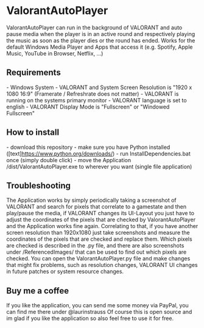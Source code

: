 # ValorantAutoPlayer
ValorantAutoPlayer can run in the background of VALORANT and auto pause media when the player is in an active round and respectively playing the music as soon as the player dies or the round has ended. Works for the default Windows Media Player and Apps that access it (e.g. Spotify, Apple Music, YouTube in Browser, Netflix, ...)

## Requirements
\- Windows System
\- VALORANT and System Screen Resolution is "1920 x 1080 16:9" (Framerate / Refreshrate does not matter)
\- VALORANT is running on the systems primary monitor
\- VALORANT language is set to english
\- VALORANT Display Mode is "Fullscreen" or "Windowed Fullscreen"

## How to install
\- download this repository
\- make sure you have Python installed ([text]https://www.python.org/downloads/)
\- run InstallDependencies.bat once (simply double click)
\- move the Application /dist/ValorantAutoPlayer.exe to wherever you want (single file application)

## Troubleshooting
The Application works by simply periodically taking a screenshot of VALORANT and search for pixels that correlate to a gamestate and then play/pause the media, if VALORANT changes its UI-Layout you just have to adjust the coordinates of the pixels that are checked by ValorantAutoPlayer and the Application works fine again. Correlating to that, if you have another screen resolution than 1920x1080 just take screenshots and measure the coordinates of the pixels that are checked and replace them.
Which pixels are checked is described in the .py file, and there are also screenshots under /ReferencedImages/ that can be used to find out which pixels are checked.
You can open the ValorantAutoPlayer.py file and make changes that might fix problems, such as resolution changes, VALORANT UI changes in future patches or system resource changes.

## Buy me a coffee
If you like the application, you can send me some money via PayPal, you can find me there under @laurinstrauss
Of course this is open source and im glad if you like the application so also feel free to use it for free.
